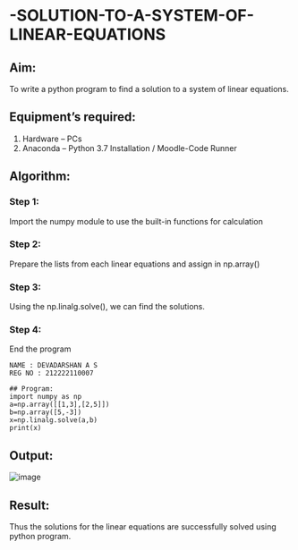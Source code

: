 # -SOLUTION-TO-A-SYSTEM-OF-LINEAR-EQUATIONS
## Aim:
To write a python program to find a solution to a system of linear equations.
## Equipment’s required:
1. 	Hardware – PCs
2. 	Anaconda – Python 3.7 Installation / Moodle-Code Runner
## Algorithm:
### Step 1: 
Import the numpy module to use the built-in functions for calculation
### Step 2: 
Prepare the lists from each linear equations and assign in np.array()
### Step 3: 
Using the np.linalg.solve(), we can find the solutions.
### Step 4: 
End the program
```
NAME : DEVADARSHAN A S
REG NO : 212222110007

```
```
## Program:
import numpy as np
a=np.array([[1,3],[2,5]])
b=np.array([5,-3])
x=np.linalg.solve(a,b)
print(x)

```

## Output:
![image](https://github.com/DEVADARSHAN2/-SOLUTION-TO-A-SYSTEM-OF-LINEAR-EQUATIONS/assets/119432150/79847047-d17e-4f1c-a2a7-3145f1b3c8cc)


## Result: 
Thus the solutions for the linear equations are successfully solved using python program.

